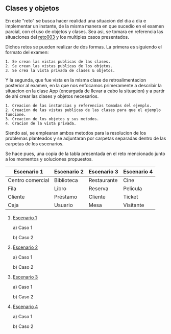 ## Clases y objetos

En este "reto" se busca hacer realidad una situacion del dia a dia e implementar un instante, de la misma manera en que sucedio en el examen parcial, con el uso de objetos y clases. Sea asi, se tomara en referencia las situaciones del [reto003](/evaluaciones/retos/reto003.md) y los multiples casos presentados.

Dichos retos se pueden realizar de dos formas. La primera es siguiendo el formato del examen:
```
1. Se crean las vistas publicas de las clases.
2. Se crean las vistas publicas de los objetos.
3. Se crea la vista privada de clases & objetos.
```

Y la segunda, que fue vista en la misma clase de retroalimentacion posterior al examen, en la que nos enfocamos primeramente a describir la situacion en la clase App (encargada de llevar a cabo la situacion) y a partir de ahi crear las clases y objetos necesarios.
```
1. Creacion de las instancias y referencias tomadas del ejemplo.
2. Creacion de las vistas publicas de las clases para que el ejemplo funcione.
3. Creacion de los objetos y sus metodos.
4. Cracion de la vista privada.
```

Siendo asi, se emplearan ambos metodos para la resolucion de los problemas planteados y se adjuntaran por carpetas separadas dentro de las carpetas de los escenarios.

Se hace pues, una copia de la tabla presentada en el reto mencionado junto a los momentos y soluciones propuestos.

|Escenario 1|Escenario 2|Escenario 3|Escenario 4|
|-|-|-|-|
|Centro comercial|Biblioteca|Restaurante|Cine
|Fila|Libro|Reserva|Película
|Cliente|Préstamo|Cliente|Ticket
|Caja|Usuario|Mesa|Visitante


1. [Escenario 1](/entregas/roseteEirik/retoClasesObjetos/escenarioUno)

    a) Caso 1

    b) Caso 2

2. [Escenario 2](/entregas/roseteEirik/retoClasesObjetos/escenarioDos)

    a) Caso 1

    b) Caso 2

3.  [Escenario 3](/entregas/roseteEirik/retoClasesObjetos/escenarioTres)

    a) Caso 1

    b) Caso 2

4. [Escenario 4](/entregas/roseteEirik/retoClasesObjetos/escenarioCuatro)

    a) Caso 1

    b) Caso 2